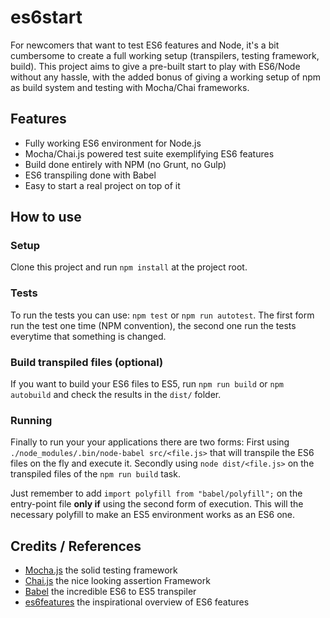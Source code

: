 # es6start

For newcomers that want to test ES6 features and Node, it's a bit cumbersome to create a full working setup (transpilers, testing framework, build). This project aims to give a pre-built start to play with ES6/Node without any hassle, with the added bonus of giving a working setup of npm as build system and testing with Mocha/Chai frameworks.

## Features

- Fully working ES6 environment for Node.js
- Mocha/Chai.js powered test suite exemplifying ES6 features
- Build done entirely with NPM (no Grunt, no Gulp)
- ES6 transpiling done with Babel
- Easy to start a real project on top of it

## How to use

### Setup

Clone this project and run `npm install` at the project root.

### Tests

To run the tests you can use: `npm test` or `npm run autotest`. The first form run the test one time (NPM convention), the second one run the tests everytime that something is changed.

### Build transpiled files (optional)

If you want to build your ES6 files to ES5, run `npm run build` or `npm autobuild` and check the results in the `dist/` folder.

### Running

Finally to run your your applications there are two forms: First using `./node_modules/.bin/node-babel src/<file.js>` that will transpile the ES6 files on the fly and execute it. Secondly using `node dist/<file.js>` on the transpiled files of the `npm run build` task.

Just remember to add `import polyfill from "babel/polyfill";` on the entry-point file **only if** using the second form of execution. This will the necessary polyfill to make an ES5 environment works as an ES6 one.

## Credits / References

- [Mocha.js](http://mochajs.org/) the solid testing framework
- [Chai.js](http://chaijs.com/) the nice looking assertion Framework
- [Babel](https://babeljs.io/) the incredible ES6 to ES5 transpiler
- [es6features](https://github.com/lukehoban/es6features) the inspirational overview of ES6 features
